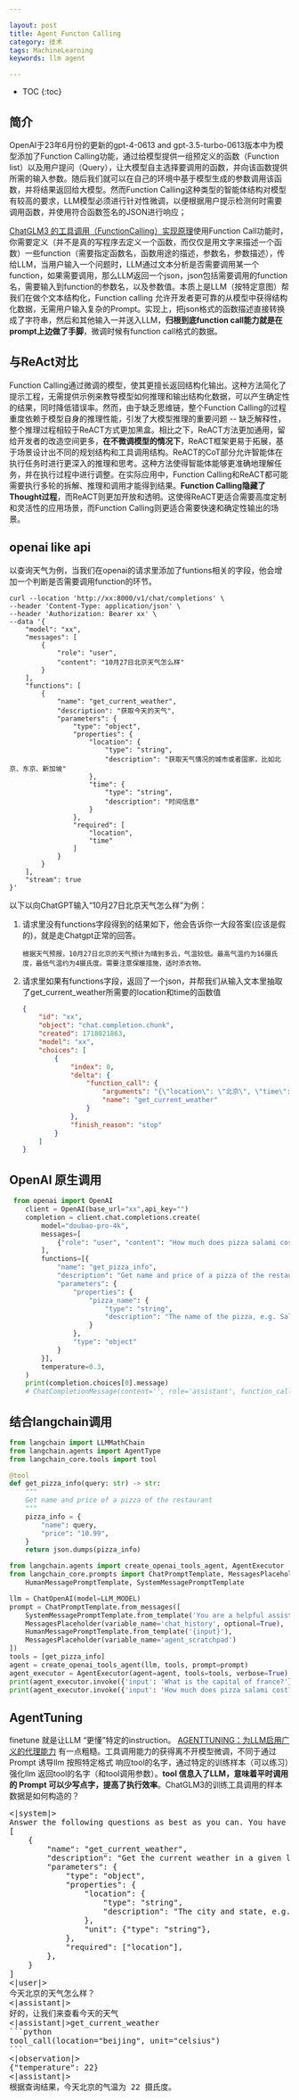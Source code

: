 ```yaml
---

layout: post
title: Agent Functon Calling
category: 技术
tags: MachineLearning
keywords: llm agent

---
```


* TOC
{:toc}


## 简介


OpenAI于23年6月份的更新的gpt-4-0613 and gpt-3.5-turbo-0613版本中为模型添加了Function Calling功能，通过给模型提供一组预定义的函数（Function list）以及用户提问（Query），让大模型自主选择要调用的函数，并向该函数提供所需的输入参数。随后我们就可以在自己的环境中基于模型生成的参数调用该函数，并将结果返回给大模型。然而Function Calling这种类型的智能体结构对模型有较高的要求，LLM模型必须进行针对性微调，以便根据用户提示检测何时需要调用函数，并使用符合函数签名的JSON进行响应；

[ChatGLM3 的工具调用（FunctionCalling）实现原理](https://zhuanlan.zhihu.com/p/664233831)使用Function Call功能时，你需要定义（并不是真的写程序去定义一个函数，而仅仅是用文字来描述一个函数）一些function（需要指定函数名，函数用途的描述，参数名，参数描述），传给LLM，当用户输入一个问题时，LLM通过文本分析是否需要调用某一个function，如果需要调用，那么LLM返回一个json，json包括需要调用的function名，需要输入到function的参数名，以及参数值。本质上是LLM（按特定意图）帮我们在做个文本结构化，Function calling 允许开发者更可靠的从模型中获得结构化数据，无需用户输入复杂的Prompt。实现上，把json格式的函数描述直接转换成了字符串，然后和其他输入一并送入LLM，**归根到底function call能力就是在prompt上边做了手脚**，微调时候有function call格式的数据。

## 与ReAct对比

Function Calling通过微调的模型，使其更擅长返回结构化输出。这种方法简化了提示工程，无需提供示例来教导模型如何推理和输出结构化数据，可以产生确定性的结果，同时降低错误率。然而，由于缺乏思维链，整个Function Calling的过程重度依赖于模型自身的推理性能，引发了大模型推理的重要问题 -- 缺乏解释性，整个推理过程相较于ReACT方式更加黑盒。相比之下，ReACT方法更加通用，留给开发者的改造空间更多，**在不微调模型的情况下**，ReACT框架更易于拓展，基于场景设计出不同的规划结构和工具调用结构。ReACT的CoT部分允许智能体在执行任务时进行更深入的推理和思考。这种方法使得智能体能够更准确地理解任务，并在执行过程中进行调整。在实际应用中，Function Calling和ReACT都可能需要执行多轮的拆解、推理和调用才能得到结果。**Function Calling隐藏了Thought过程**，而ReACT则更加开放和透明。这使得ReACT更适合需要高度定制和灵活性的应用场景，而Function Calling则更适合需要快速和确定性输出的场景。

## openai like api

以查询天气为例，当我们在openai的请求里添加了funtions相关的字段，他会增加一个判断是否需要调用function的环节。

```
curl --location 'http://xx:8000/v1/chat/completions' \
--header 'Content-Type: application/json' \
--header 'Authorization: Bearer xx' \
--data '{
    "model": "xx",
    "messages": [
        {
            "role": "user",
            "content": "10月27日北京天气怎么样"
        }
    ],
    "functions": [
        {
            "name": "get_current_weather",
            "description": "获取今天的天气",
            "parameters": {
                "type": "object",
                "properties": {
                    "location": {
                        "type": "string",
                        "description": "获取天气情况的城市或者国家，比如北京、东京、新加坡"
                    },
                    "time": {
                        "type": "string",
                        "description": "时间信息"
                    }
                },
                "required": [
                    "location",
                    "time"
                ]
            }
        }
    ],
    "stream": true
}'
```

以下以向ChatGPT输入“10月27日北京天气怎么样”为例：

1. 请求里没有functions字段得到的结果如下，他会告诉你一大段答案(应该是假的)，就是走Chatgpt正常的回答。
    ```
    根据天气预报，10月27日北京的天气预计为晴到多云，气温较低。最高气温约为16摄氏度，最低气温约为4摄氏度。需要注意保暖措施，适时添衣物。
    ```
2. 请求里如果有functions字段，返回了一个json，并帮我们从输入文本里抽取了get_current_weather所需要的location和time的函数值
    ```json
    {
        "id": "xx",
        "object": "chat.completion.chunk",
        "created": 1718021863,
        "model": "xx",
        "choices": [
            {
                "index": 0,
                "delta": {
                    "function_call": {
                        "arguments": "{\"location\": \"北京\", \"time\": \"10 月 27 日\"}",
                        "name": "get_current_weather"
                    }
                },
                "finish_reason": "stop"
            }
        ]
    }
    ```
## OpenAI 原生调用

```python
 from openai import OpenAI
    client = OpenAI(base_url="xx",api_key="")
    completion = client.chat.completions.create(
        model="doubao-pro-4k",
        messages=[
            {"role": "user", "content": "How much does pizza salami cost?"}
        ],
        functions=[{
            "name": "get_pizza_info",
            "description": "Get name and price of a pizza of the restaurant",
            "parameters": {
                "properties": {
                    "pizza_name": {
                        "type": "string",
                        "description": "The name of the pizza, e.g. Salami"
                    }
                },
                "type": "object"
            }
        }],
        temperature=0.3,
    )
    print(completion.choices[0].message)
    # ChatCompletionMessage(content='', role='assistant', function_call=FunctionCall(arguments='{"pizza_name": "Salami"}', name='get_pizza_info'), tool_calls=None)
```

## 结合langchain调用

```python
from langchain import LLMMathChain
from langchain.agents import AgentType
from langchain_core.tools import tool

@tool
def get_pizza_info(query: str) -> str:
    """
    Get name and price of a pizza of the restaurant
    """
    pizza_info = {
        "name": query,
        "price": "10.99",
    }
    return json.dumps(pizza_info)

from langchain.agents import create_openai_tools_agent, AgentExecutor
from langchain_core.prompts import ChatPromptTemplate, MessagesPlaceholder, \
    HumanMessagePromptTemplate, SystemMessagePromptTemplate

llm = ChatOpenAI(model=LLM_MODEL)
prompt = ChatPromptTemplate.from_messages([
    SystemMessagePromptTemplate.from_template('You are a helpful assistant'),
    MessagesPlaceholder(variable_name='chat_history', optional=True),
    HumanMessagePromptTemplate.from_template('{input}'),
    MessagesPlaceholder(variable_name='agent_scratchpad')
])
tools = [get_pizza_info]
agent = create_openai_tools_agent(llm, tools, prompt=prompt)
agent_executor = AgentExecutor(agent=agent, tools=tools, verbose=True)
print(agent_executor.invoke({'input': 'What is the capital of france?'})['output'])
print(agent_executor.invoke({'input': 'How much does pizza salami cost?'})['output'])
```


## AgentTuning

finetune 就是让LLM “更懂”特定的instruction。 [AGENTTUNING：为LLM启用广义的代理能力](https://zhuanlan.zhihu.com/p/664357514) 有一点粗糙。工具调用能力的获得离不开模型微调，不同于通过Prompt 诱导llm 按照特定格式 响应tool的名字，通过特定的训练样本（可以练习）强化llm 返回tool的名字（和tool调用参数）。**tool 信息入了LLM，意味着平时调用的 Prompt 可以少写点字，提高了执行效率**。ChatGLM3的训练工具调用的样本数据是如何构造的？

<pre>
<|system|>
Answer the following questions as best as you can. You have access to the following tools:
[
    {
        "name": "get_current_weather",
        "description": "Get the current weather in a given location",
        "parameters": {
            "type": "object",
            "properties": {
                "location": {
                    "type": "string",
                    "description": "The city and state, e.g. San Francisco, CA",
                },
                "unit": {"type": "string"},
            },
            "required": ["location"],
        },
    }
]
<|user|>
今天北京的天气怎么样？
<|assistant|>
好的，让我们来查看今天的天气
<|assistant|>get_current_weather
```python
tool_call(location="beijing", unit="celsius")
```
<|observation|>
{"temperature": 22}
<|assistant|>
根据查询结果，今天北京的气温为 22 摄氏度。
</pre>


